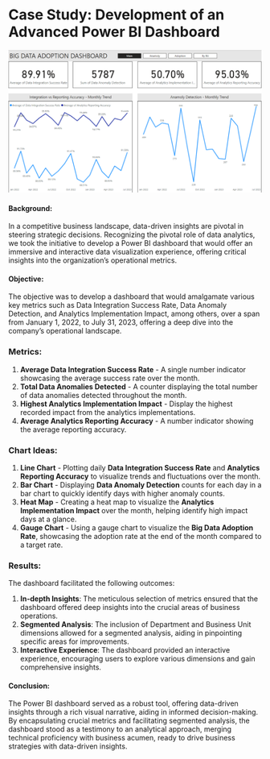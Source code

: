 # **Case Study: Development of an Advanced Power BI Dashboard**

![Dashboard](Big_Data_Adoption_Dashboard.png)

#### **Background:**

In a competitive business landscape, data-driven insights are pivotal in steering strategic decisions. Recognizing the pivotal role of data analytics, we took the initiative to develop a Power BI dashboard that would offer an immersive and interactive data visualization experience, offering critical insights into the organization’s operational metrics.

#### **Objective:**

The objective was to develop a dashboard that would amalgamate various key metrics such as Data Integration Success Rate, Data Anomaly Detection, and Analytics Implementation Impact, among others, over a span from January 1, 2022, to July 31, 2023, offering a deep dive into the company’s operational landscape.


### Metrics:
1. **Average Data Integration Success Rate** - A single number indicator showcasing the average success rate over the month.
2. **Total Data Anomalies Detected** - A counter displaying the total number of data anomalies detected throughout the month.
3. **Highest Analytics Implementation Impact** - Display the highest recorded impact from the analytics implementations.
4. **Average Analytics Reporting Accuracy** - A number indicator showing the average reporting accuracy.

### Chart Ideas:
1. **Line Chart** - Plotting daily **Data Integration Success Rate** and **Analytics Reporting Accuracy** to visualize trends and fluctuations over the month.
2. **Bar Chart** - Displaying **Data Anomaly Detection** counts for each day in a bar chart to quickly identify days with higher anomaly counts.
3. **Heat Map** - Creating a heat map to visualize the **Analytics Implementation Impact** over the month, helping identify high impact days at a glance.
4. **Gauge Chart** - Using a gauge chart to visualize the **Big Data Adoption Rate**, showcasing the adoption rate at the end of the month compared to a target rate.

### **Results:**

The dashboard facilitated the following outcomes:

1. **In-depth Insights**: The meticulous selection of metrics ensured that the dashboard offered deep insights into the crucial areas of business operations.
2. **Segmented Analysis**: The inclusion of Department and Business Unit dimensions allowed for a segmented analysis, aiding in pinpointing specific areas for improvements.
3. **Interactive Experience**: The dashboard provided an interactive experience, encouraging users to explore various dimensions and gain comprehensive insights.
   
#### **Conclusion:**

The Power BI dashboard served as a robust tool, offering data-driven insights through a rich visual narrative, aiding in informed decision-making. By encapsulating crucial metrics and facilitating segmented analysis, the dashboard stood as a testimony to an analytical approach, merging technical proficiency with business acumen, ready to drive business strategies with data-driven insights.
